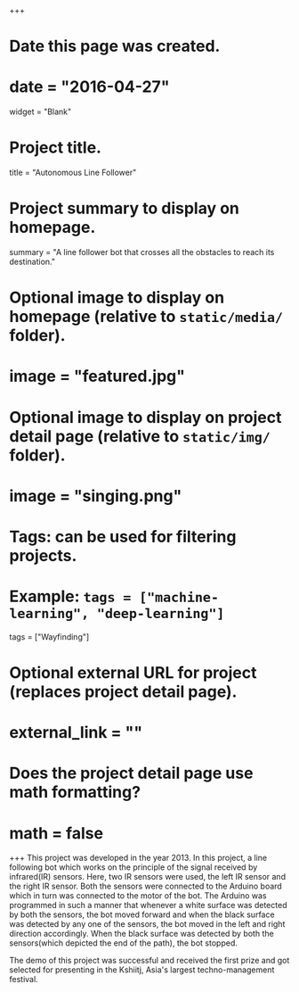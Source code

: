 +++
# Date this page was created.
# date = "2016-04-27"
widget = "Blank"
# Project title.
title = "Autonomous Line Follower"

# Project summary to display on homepage.
summary = "A line follower bot that crosses all the obstacles to reach its destination."

# Optional image to display on homepage (relative to `static/media/` folder).
# image = "featured.jpg"

# Optional image to display on project detail page (relative to `static/img/` folder).
# image = "singing.png"

# Tags: can be used for filtering projects.
# Example: `tags = ["machine-learning", "deep-learning"]`
tags = ["Wayfinding"]

# Optional external URL for project (replaces project detail page).
# external_link = ""

# Does the project detail page use math formatting?
# math = false

+++
This project was developed in the year 2013. 
In this project, a line following bot which works on the principle of the signal received by infrared(IR) sensors. Here, two IR sensors were used, the left IR sensor and the right IR sensor. Both the sensors were connected to the Arduino board which in turn was connected to the motor of the bot. The Arduino was programmed in such a manner that whenever a white surface was detected by both the sensors, the bot moved forward and when the black surface was detected by any one of the sensors, the bot moved in the left and right direction accordingly. When the black surface was detected by both the sensors(which depicted the end of the path), the bot stopped.

The demo of this project was successful and received the first prize and got selected for presenting in the Kshiitj, Asia's largest techno-management festival.

